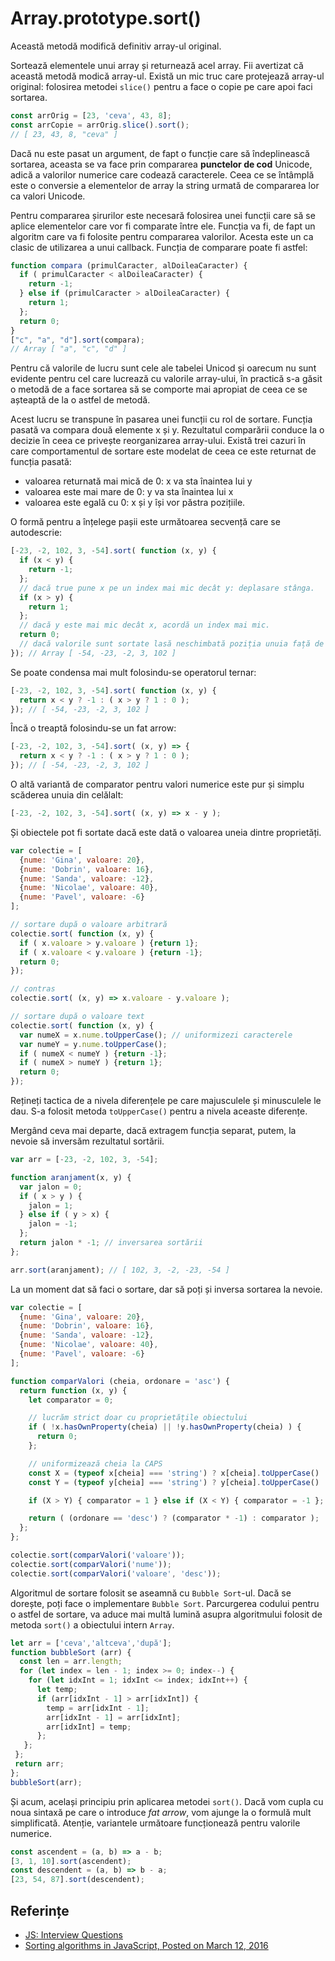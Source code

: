 # Array.prototype.sort()

Această metodă modifică definitiv array-ul original.

Sortează elementele unui array și returnează acel array. Fii avertizat că această metodă modică array-ul. Există un mic truc care protejează array-ul original: folosirea metodei `slice()` pentru a face o copie pe care apoi faci sortarea.

```javascript
const arrOrig = [23, 'ceva', 43, 8];
const arrCopie = arrOrig.slice().sort();
// [ 23, 43, 8, "ceva" ]
```

Dacă nu este pasat un argument, de fapt o funcție care să îndeplinească sortarea, aceasta se va face prin compararea **punctelor de cod** Unicode, adică a valorilor numerice care codează caracterele. Ceea ce se întâmplă este o conversie a elementelor de array la string urmată de compararea lor ca valori Unicode.

Pentru compararea șirurilor este necesară folosirea unei funcții care să se aplice elementelor care vor fi comparate între ele. Funcția va fi, de fapt un algoritm care va fi folosite pentru compararea valorilor. Acesta este un ca clasic de utilizarea a unui callback. Funcția de comparare poate fi astfel:

```javascript
function compara (primulCaracter, alDoileaCaracter) {
  if ( primulCaracter < alDoileaCaracter) {
    return -1;
  } else if (primulCaracter > alDoileaCaracter) {
    return 1;
  };
  return 0;
}
["c", "a", "d"].sort(compara);
// Array [ "a", "c", "d" ]
```

Pentru că valorile de lucru sunt cele ale tabelei Unicod și oarecum nu sunt evidente pentru cel care lucrează cu valorile array-ului, în practică s-a găsit o metodă de a face sortarea să se comporte mai apropiat de ceea ce se așteaptă de la o astfel de metodă.

Acest lucru se transpune în pasarea unei funcții cu rol de sortare. Funcția pasată va compara două elemente x și y. Rezultatul comparării conduce la o decizie în ceea ce privește reorganizarea array-ului. Există trei cazuri în care comportamentul de sortare este modelat de ceea ce este returnat de funcția pasată:

-   valoarea returnată mai mică de 0: x va sta înaintea lui y
-   valoarea este mai mare de 0: y va sta înaintea lui x
-   valoarea este egală cu 0: x și y își vor păstra pozițiile.

O formă pentru a înțelege pașii este următoarea secvență care se autodescrie:

```javascript
[-23, -2, 102, 3, -54].sort( function (x, y) {
  if (x < y) {
    return -1;
  };
  // dacă true pune x pe un index mai mic decât y: deplasare stânga.
  if (x > y) {
    return 1;
  };
  // dacă y este mai mic decât x, acordă un index mai mic.
  return 0;
  // dacă valorile sunt sortate lasă neschimbată poziția unuia față de celălalt.
}); // Array [ -54, -23, -2, 3, 102 ]
```

Se poate condensa mai mult folosindu-se operatorul ternar:

```javascript
[-23, -2, 102, 3, -54].sort( function (x, y) {
  return x < y ? -1 : ( x > y ? 1 : 0 );
}); // [ -54, -23, -2, 3, 102 ]
```

Încă o treaptă folosindu-se un fat arrow:

```javascript
[-23, -2, 102, 3, -54].sort( (x, y) => {
  return x < y ? -1 : ( x > y ? 1 : 0 );
}); // [ -54, -23, -2, 3, 102 ]
```

O altă variantă de comparator pentru valori numerice este pur și simplu scăderea unuia din celălalt:

```javascript
[-23, -2, 102, 3, -54].sort( (x, y) => x - y );
```

Și obiectele pot fi sortate dacă este dată o valoarea uneia dintre proprietăți.

```javascript
var colectie = [
  {nume: 'Gina', valoare: 20},
  {nume: 'Dobrin', valoare: 16},
  {nume: 'Sanda', valoare: -12},
  {nume: 'Nicolae', valoare: 40},
  {nume: 'Pavel', valoare: -6}
];

// sortare după o valoare arbitrară
colectie.sort( function (x, y) {
  if ( x.valoare > y.valoare ) {return 1};
  if ( x.valoare < y.valoare ) {return -1};
  return 0;
});

// contras
colectie.sort( (x, y) => x.valoare - y.valoare );

// sortare după o valoare text
colectie.sort( function (x, y) {
  var numeX = x.nume.toUpperCase(); // uniformizezi caracterele
  var numeY = y.nume.toUpperCase();
  if ( numeX < numeY ) {return -1};
  if ( numeX > numeY ) {return 1};
  return 0;
});
```

Rețineți tactica de a nivela diferențele pe care majusculele și minusculele le dau. S-a folosit metoda `toUpperCase()` pentru a nivela aceaste diferențe.

Mergând ceva mai departe, dacă extragem funcția separat, putem, la nevoie să inversăm rezultatul sortării.

```javascript
var arr = [-23, -2, 102, 3, -54];

function aranjament(x, y) {
  var jalon = 0;
  if ( x > y ) {
    jalon = 1;
  } else if ( y > x) {
    jalon = -1;
  };
  return jalon * -1; // inversarea sortării
};

arr.sort(aranjament); // [ 102, 3, -2, -23, -54 ]
```

La un moment dat să faci o sortare, dar să poți și inversa sortarea la nevoie.

```javascript
var colectie = [
  {nume: 'Gina', valoare: 20},
  {nume: 'Dobrin', valoare: 16},
  {nume: 'Sanda', valoare: -12},
  {nume: 'Nicolae', valoare: 40},
  {nume: 'Pavel', valoare: -6}
];

function comparValori (cheia, ordonare = 'asc') {
  return function (x, y) {
    let comparator = 0;

    // lucrăm strict doar cu proprietățile obiectului
    if ( !x.hasOwnProperty(cheia) || !y.hasOwnProperty(cheia) ) {
      return 0;
    };

    // uniformizează cheia la CAPS
    const X = (typeof x[cheia] === 'string') ? x[cheia].toUpperCase() : x[cheia];
    const Y = (typeof y[cheia] === 'string') ? y[cheia].toUpperCase() : y[cheia];

    if (X > Y) { comparator = 1 } else if (X < Y) { comparator = -1 };

    return ( (ordonare == 'desc') ? (comparator * -1) : comparator );
  };
};

colectie.sort(comparValori('valoare'));
colectie.sort(comparValori('nume'));
colectie.sort(comparValori('valoare', 'desc'));
```

Algoritmul de sortare folosit se aseamnă cu `Bubble Sort`-ul. Dacă se dorește, poți face o implementare `Bubble Sort`. Parcurgerea codului pentru o astfel de sortare, va aduce mai multă lumină asupra algoritmului folosit de metoda `sort()` a obiectului intern `Array`.

```javascript
let arr = ['ceva','altceva','după'];
function bubbleSort (arr) {
  const len = arr.length;
  for (let index = len - 1; index >= 0; index--) {
    for (let idxInt = 1; idxInt <= index; idxInt++) {
      let temp;
      if (arr[idxInt - 1] > arr[idxInt]) {
        temp = arr[idxInt - 1];
        arr[idxInt - 1] = arr[idxInt];
        arr[idxInt] = temp;
      };
   };
 };
 return arr;
};
bubbleSort(arr);
```

Și acum, același principiu prin aplicarea metodei `sort()`. Dacă vom cupla cu noua sintaxă pe care o introduce *fat arrow*, vom ajunge la o formulă mult simplificată. Atenție, variantele următoare funcționează pentru valorile numerice.

```javascript
const ascendent = (a, b) => a - b;
[3, 1, 10].sort(ascendent);
const descendent = (a, b) => b - a;
[23, 54, 87].sort(descendent);
```

## Referințe

-   [JS: Interview Questions](http://khan4019.github.io/front-end-Interview-Questions/sort.html)
-   [Sorting algorithms in JavaScript, Posted on March 12, 2016](http://blog.benoitvallon.com/sorting-algorithms-in-javascript/sorting-algorithms-in-javascript/)
